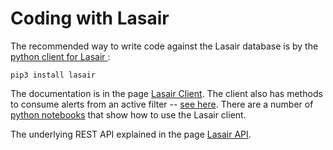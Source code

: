 # Coding with Lasair

The recommended way to write code against the Lasair database is by
the [python client for Lasair ](https://pypi.org/project/lasair/):
```
pip3 install lasair
```
The documentation is in the page [Lasair Client](../core_functions/client.html).
The client also has methods to consume alerts from an active filter -- [see here](core_functions/alert-streams.html).
There are a number of [python notebooks](../core_functions/python-notebooks.html) that show how to use the Lasair client.

The underlying REST API explained in the page [Lasair API](../core_functions/rest-api.html).

